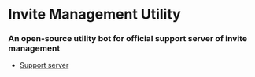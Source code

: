 # Invite Management Utility

### An open-source utility bot for official support server of invite management

- [Support server](https://dsc.gg/invi-support)
